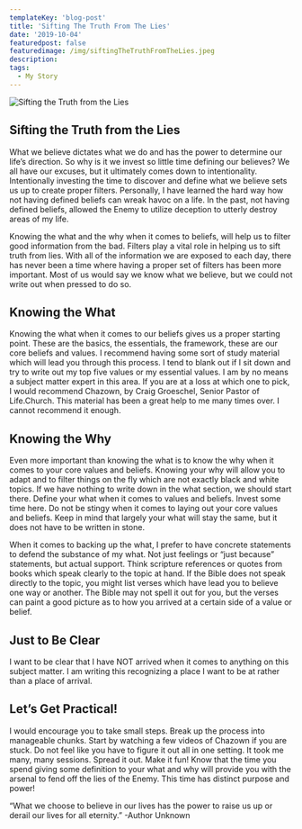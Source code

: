 ```yaml
---
templateKey: 'blog-post'
title: 'Sifting The Truth From The Lies'
date: '2019-10-04'
featuredpost: false
featuredimage: /img/siftingTheTruthFromTheLies.jpeg
description:
tags:
  - My Story
---
```


![Sifting the Truth from the Lies](/img/siftingTheTruthFromTheLies.jpeg)

## Sifting the Truth from the Lies

What we believe dictates what we do and has the power to determine our life’s direction. So why is it we invest so little time defining our believes? We all have our excuses, but it ultimately comes down to intentionality. Intentionally investing the time to discover and define what we believe sets us up to create proper filters. Personally, I have learned the hard way how not having defined beliefs can wreak havoc on a life. In the past, not having defined beliefs, allowed the Enemy to utilize deception to utterly destroy areas of my life.

Knowing the what and the why when it comes to beliefs, will help us to filter good information from the bad. Filters play a vital role in helping us to sift truth from lies. With all of the information we are exposed to each day, there has never been a time where having a proper set of filters has been more important. Most of us would say we know what we believe, but we could not write out when pressed to do so.

## Knowing the What

Knowing the what when it comes to our beliefs gives us a proper starting point. These are the basics, the essentials, the framework, these are our core beliefs and values. I recommend having some sort of study material which will lead you through this process. I tend to blank out if I sit down and try to write out my top five values or my essential values. I am by no means a subject matter expert in this area. If you are at a loss at which one to pick, I would recommend Chazown, by Craig Groeschel, Senior Pastor of Life.Church. This material has been a great help to me many times over. I cannot recommend it enough.

## Knowing the Why

Even more important than knowing the what is to know the why when it comes to your core values and beliefs. Knowing your why will allow you to adapt and to filter things on the fly which are not exactly black and white topics. If we have nothing to write down in the what section, we should start there. Define your what when it comes to values and beliefs. Invest some time here. Do not be stingy when it comes to laying out your core values and beliefs. Keep in mind that largely your what will stay the same, but it does not have to be written in stone.

When it comes to backing up the what, I prefer to have concrete statements to defend the substance of my what. Not just feelings or “just because” statements, but actual support. Think scripture references or quotes from books which speak clearly to the topic at hand. If the Bible does not speak directly to the topic, you might list verses which have lead you to believe one way or another. The Bible may not spell it out for you, but the verses can paint a good picture as to how you arrived at a certain side of a value or belief.

## Just to Be Clear

I want to be clear that I have NOT arrived when it comes to anything on this subject matter. I am writing this recognizing a place I want to be at rather than a place of arrival.

## Let’s Get Practical!

I would encourage you to take small steps. Break up the process into manageable chunks. Start by watching a few videos of Chazown if you are stuck. Do not feel like you have to figure it out all in one setting. It took me many, many sessions. Spread it out. Make it fun! Know that the time you spend giving some definition to your what and why will provide you with the arsenal to fend off the lies of the Enemy. This time has distinct purpose and power!

“What we choose to believe in our lives has the power to raise us up or derail our lives for all eternity.” -Author Unknown
